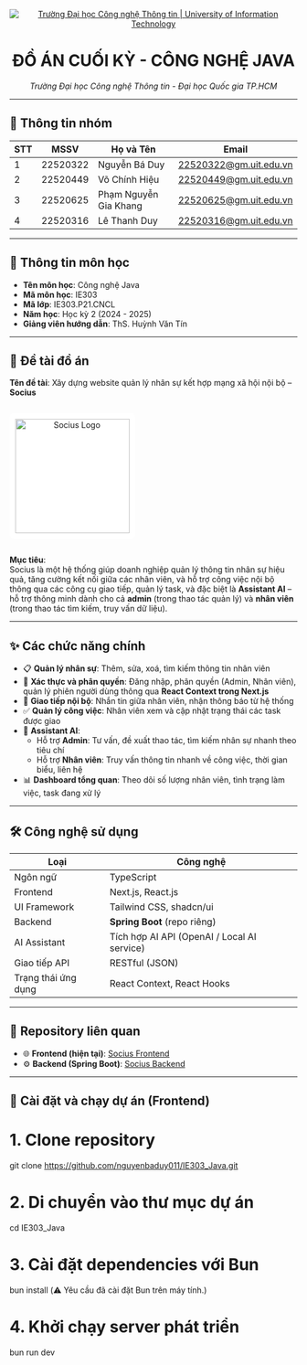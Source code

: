 <!-- Banner -->
<p align="center">
  <a href="https://www.uit.edu.vn/" title="Trường Đại học Công nghệ Thông tin" style="border: none;">
    <img src="https://i.imgur.com/WmMnSRt.png" alt="Trường Đại học Công nghệ Thông tin | University of Information Technology">
  </a>
</p>

<!-- Title -->
<h1 align="center"><b>ĐỒ ÁN CUỐI KỲ - CÔNG NGHỆ JAVA</b></h1>

<p align="center"><i>Trường Đại học Công nghệ Thông tin - Đại học Quốc gia TP.HCM</i></p>

---

## 🔖 Thông tin nhóm

| STT | MSSV       | Họ và Tên              | Email                    |
|-----|------------|------------------------|--------------------------|
| 1   | 22520322   | Nguyễn Bá Duy          | 22520322@gm.uit.edu.vn  |
| 2   | 22520449   | Võ Chính Hiệu          | 22520449@gm.uit.edu.vn  |
| 3   | 22520625   | Phạm Nguyễn Gia Khang  | 22520625@gm.uit.edu.vn  |
| 4   | 22520316   | Lê Thanh Duy           | 22520316@gm.uit.edu.vn  |

---

## 📘 Thông tin môn học

- **Tên môn học**: Công nghệ Java  
- **Mã môn học**: IE303  
- **Mã lớp**: IE303.P21.CNCL  
- **Năm học**: Học kỳ 2 (2024 - 2025)  
- **Giảng viên hướng dẫn**: ThS. Huỳnh Văn Tín

---

## 📝 Đề tài đồ án

**Tên đề tài**: Xây dựng website quản lý nhân sự kết hợp mạng xã hội nội bộ – **Socius**

<p align="center" style="background-color: white; display: inline-block; padding: 10px; border-radius: 8px;">
  <img src="https://github.com/user-attachments/assets/17ac92f1-f23f-4b86-bf29-1e983c8f3d73" alt="Socius Logo" width="200" />
</p>

**Mục tiêu**:  
Socius là một hệ thống giúp doanh nghiệp quản lý thông tin nhân sự hiệu quả, tăng cường kết nối giữa các nhân viên, và hỗ trợ công việc nội bộ thông qua các công cụ giao tiếp, quản lý task, và đặc biệt là **Assistant AI** – hỗ trợ thông minh dành cho cả **admin** (trong thao tác quản lý) và **nhân viên** (trong thao tác tìm kiếm, truy vấn dữ liệu).

---

## ✨ Các chức năng chính

- 📋 **Quản lý nhân sự**: Thêm, sửa, xoá, tìm kiếm thông tin nhân viên  
- 🔐 **Xác thực và phân quyền**: Đăng nhập, phân quyền (Admin, Nhân viên), quản lý phiên người dùng thông qua **React Context trong Next.js** 
- 📩 **Giao tiếp nội bộ**: Nhắn tin giữa nhân viên, nhận thông báo từ hệ thống  
- ✅ **Quản lý công việc**: Nhân viên xem và cập nhật trạng thái các task được giao  
- 🤖 **Assistant AI**:
  - Hỗ trợ **Admin**: Tư vấn, đề xuất thao tác, tìm kiếm nhân sự nhanh theo tiêu chí
  - Hỗ trợ **Nhân viên**: Truy vấn thông tin nhanh về công việc, thời gian biểu, liên hệ
- 📊 **Dashboard tổng quan**: Theo dõi số lượng nhân viên, tình trạng làm việc, task đang xử lý

---

## 🛠️ Công nghệ sử dụng

| Loại | Công nghệ |
|------|-----------|
| Ngôn ngữ | TypeScript |
| Frontend | Next.js, React.js |
| UI Framework | Tailwind CSS, shadcn/ui |
| Backend | **Spring Boot** (repo riêng) |
| AI Assistant | Tích hợp AI API (OpenAI / Local AI service) |
| Giao tiếp API | RESTful (JSON) |
| Trạng thái ứng dụng | React Context, React Hooks |

---

## 🔗 Repository liên quan

- 🌐 **Frontend (hiện tại)**: [Socius Frontend](https://github.com/nguyenbaduy011/IE303_Java)
- ⚙️ **Backend (Spring Boot)**: [Socius Backend](https://github.com/Haryuya11/socius-web-backend)

---

## 🚀 Cài đặt và chạy dự án (Frontend)

# 1. Clone repository
git clone https://github.com/nguyenbaduy011/IE303_Java.git

# 2. Di chuyển vào thư mục dự án
cd IE303_Java

# 3. Cài đặt dependencies với Bun
bun install (⚠️ Yêu cầu đã cài đặt Bun trên máy tính.)

# 4. Khởi chạy server phát triển
bun run dev
